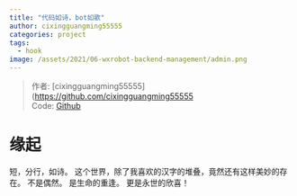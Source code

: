 ```yaml
---
title: "代码如诗，bot如歌"
author: cixingguangming55555
categories: project
tags:
  - hook
image: /assets/2021/06-wxrobot-backend-management/admin.png
---
```


> 作者: [cixingguangming55555](https://github.com/cixingguangming55555  
> Code: [Github](https://github.com/cixingguangming55555)

  # 缘起
  短，分行，如诗。
  这个世界，除了我喜欢的汉字的堆叠，竟然还有这样美妙的存在。
  不是偶然。
  是生命的重逢。
  更是永世的欣喜！

